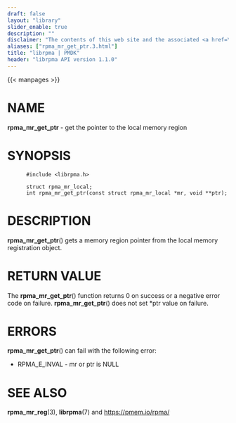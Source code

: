 ```yaml
---
draft: false
layout: "library"
slider_enable: true
description: ""
disclaimer: "The contents of this web site and the associated <a href=\"https://github.com/pmem\">GitHub repositories</a> are BSD-licensed open source."
aliases: ["rpma_mr_get_ptr.3.html"]
title: "librpma | PMDK"
header: "librpma API version 1.1.0"
---
```

{{< manpages >}}

[comment]: <> (SPDX-License-Identifier: BSD-3-Clause)
[comment]: <> (Copyright 2020-2023, Intel Corporation)

# NAME

**rpma_mr_get_ptr** - get the pointer to the local memory region

# SYNOPSIS

          #include <librpma.h>

          struct rpma_mr_local;
          int rpma_mr_get_ptr(const struct rpma_mr_local *mr, void **ptr);

# DESCRIPTION

**rpma_mr_get_ptr**() gets a memory region pointer from the local memory
registration object.

# RETURN VALUE

The **rpma_mr_get_ptr**() function returns 0 on success or a negative
error code on failure. **rpma_mr_get_ptr**() does not set \*ptr value on
failure.

# ERRORS

**rpma_mr_get_ptr**() can fail with the following error:

-   RPMA_E\_INVAL - mr or ptr is NULL

# SEE ALSO

**rpma_mr_reg**(3), **librpma**(7) and https://pmem.io/rpma/
